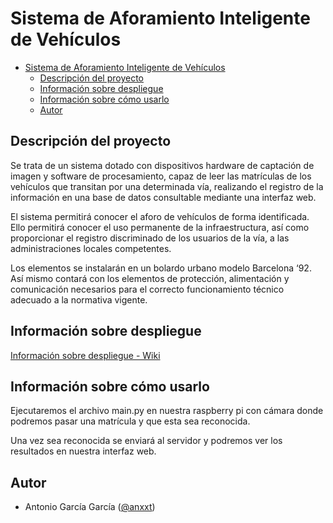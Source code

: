 # Sistema de Aforamiento Inteligente de Vehículos

- [Sistema de Aforamiento Inteligente de Vehículos](#sistema-de-aforamiento-inteligente-de-vehículos)
  - [Descripción del proyecto](#descripción-del-proyecto)
  - [Información sobre despliegue](#información-sobre-despliegue)
  - [Información sobre cómo usarlo](#información-sobre-cómo-usarlo)
  - [Autor](#autor)

## Descripción del proyecto

Se trata de un sistema dotado con dispositivos hardware de captación de imagen y software de procesamiento, capaz de
leer las matrículas de los vehículos que transitan por una determinada vía, realizando el registro de la información en
una base de datos consultable mediante una interfaz web.

El sistema permitirá conocer el aforo de vehículos de forma identificada. Ello permitirá conocer el uso permanente de la
infraestructura, así como proporcionar el registro discriminado de los usuarios de la vía, a las administraciones locales competentes.

Los elementos se instalarán en un bolardo urbano modelo Barcelona ‘92. Así mismo contará con los elementos de
protección, alimentación y comunicación necesarios para el correcto funcionamiento técnico adecuado a la normativa
vigente.

## Información sobre despliegue

[Información sobre despliegue - Wiki](https://github.com/iesgrancapitan-proyectos/202021daw_junio_sistema_aforado_inteligente_vehiculos-anxxt/wiki/Manual_Despliegue)

## Información sobre cómo usarlo

Ejecutaremos el archivo main.py en nuestra raspberry pi con cámara donde podremos pasar una matrícula y que esta sea reconocida.

Una vez sea reconocida se enviará al servidor y podremos ver los resultados en nuestra interfaz web.

## Autor

- Antonio García García ([@anxxt](https://www.github.com/anxxt))